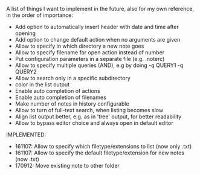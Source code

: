 A list of things I want to implement in the future, also for my own reference, in 
the order of importance:

- Add option to automatically insert header with date and time after opening
- Add option to change default action when no arguments are given
- Allow to specify in which directory a new note goes
- Allow to specify filename for open action instead of number
- Put configuration parameters in a separate file (e.g. .noterc)
- Allow to specify multiple queries (AND), e.g by doing -q QUERY1 -q QUERY2
- Allow to search only in a specific subdirectory
- color in the list output 
- Enable auto completion of actions
- Enable auto completion of filenames
- Make number of notes in history configurable
- Allow to turn of full-text search, when listing becomes slow
- Align list output better, e.g. as in 'tree' output, for better readability
- Allow to bypass editor choice and always open in default editor


IMPLEMENTED:
- 161107: Allow to specify which filetype/extensions to list (now only .txt)
- 161107: Allow to specify the default filetype/extension for new notes (now .txt)
- 170912: Move existing note to other folder
